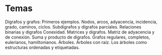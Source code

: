 # Temas
Digrafos y grafos: Primeros ejemplos. Nodos, arcos, adyacencia, incidencia, grado, caminos, ciclos. Subdigrafos y dígrafos parciales. Relaciones binarias y digrafos Conexidad. Matrices y digrafos. Matriz de adyacencia y de conexión. Suma y producto de digrafos. Grafos regulares, completos, eulerianos, hamiltonianos. Árboles. Árboles con raíz. Los árboles como estructuras ordenadas y etiquetadas.

